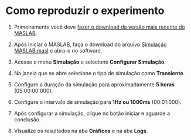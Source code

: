 # Como reproduzir o experimento

1. Primeiramente você deve [fazer o download da versão mais recente do MASLAB](https://github.com/italoaguiar/MASLAB/releases).

2. Após iniciar o MASLAB, faça o download do arquivo [Simulação MASLAB.masl](Simula%C3%A7%C3%A3o%20MASLAB.masl) e abra-o no software.

3. Acesse o menu **Simulação** e selecione **Configurar Simulação**.

4. Na janela que se abre selecione o tipo de simulação como **Transiente**.

5. Configure a duração da simulação para aproximadamente **5 horas** (05:00:00:000).

6. Configure o intervalo de simulação para **1Hz ou 1000ms** (00:01:000).

7. Após configurar a simulação, clique no botão iniciar e aguarde a conclusão.

8. Visualize os resultados na aba **Gráficos** e na  aba **Logs**.

